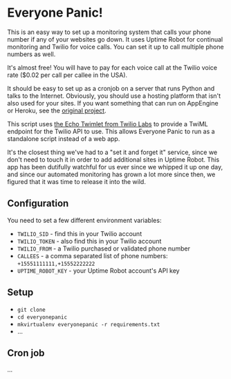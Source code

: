 Everyone Panic!
===============

This is an easy way to set up a monitoring system that calls your phone number
if any of your websites go down. It uses Uptime Robot for continual
monitoring and Twilio for voice calls. You can set it up to call multiple
phone numbers as well.

It's almost free! You will have to pay for each voice call at the Twilio voice
rate ($0.02 per call per callee in the USA).

It should be easy to set up as a cronjob on a server that runs Python and talks
to the Internet.  Obviously, you should use a hosting platform that isn't also
used for your sites. If you want something that can run on AppEngine or
Heroku, see the [original project](https://github.com/doublemap/everyonepanic).

This script uses [the Echo Twimlet from Twilio Labs](https://www.twilio.com/labs/twimlets/echo) to provide a TwiML endpoint for the Twilio API to use. This allows Everyone Panic to run as a standalone script instead of a web app.

It's the closest thing we've had to a "set it and forget it" service, since we
don't need to touch it in order to add additional sites in Uptime Robot. This
app has been dutifully watchful for us ever since we whipped it up one day,
and since our automated monitoring has grown a lot more since then, we figured
that it was time to release it into the wild.


Configuration
-------------

You need to set a few different environment variables:

* `TWILIO_SID` - find this in your Twilio account
* `TWILIO_TOKEN` - also find this in your Twilio account
* `TWILIO_FROM` - a Twilio purchased or validated phone number
* `CALLEES` - a comma separated list of phone numbers:
`+15551111111,+15552222222`
* `UPTIME_ROBOT_KEY` - your Uptime Robot account's API key

Setup
-----

 * `git clone`
 * `cd everyonepanic`
 * `mkvirtualenv everyonepanic -r requirements.txt`
 * ...

Cron job
--------

...

